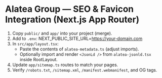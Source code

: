 # Alatea Group — SEO & Favicon Integration (Next.js App Router)

1) Copy `public/` and `app/` into your project (merge).
2) Add to `.env`:
   NEXT_PUBLIC_SITE_URL=https://your-domain.com
3) In `src/app/layout.tsx`:
   - Paste the contents of `alatea-metadata.ts` (adjust imports).
   - Optionally import and render `<JsonLd />` from `alatea-jsonld.tsx` inside RootLayout.
4) Update `app/sitemap.ts` routes to match your pages.
5) Verify `/robots.txt`, `/sitemap.xml`, `/manifest.webmanifest`, and OG tags.
